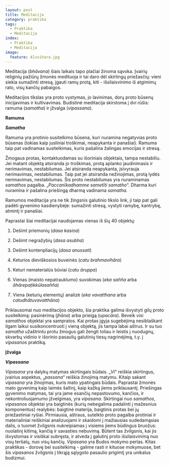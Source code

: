 ```yaml
---
layout: post
title: Meditacija
category: praktika
tags:
  - Praktika
  - Meditacija
index:
  - Praktika
  - Meditacija
image:
  feature: Aluvihara.jpg
---
```


Meditacija (*bhāvana*) šiais laikais tapo plačiai žinoma sąvoka. Įvairių religinių pažiūrų žmonės medituoja ir tai daro dėl skirtingų priežasčių: vieni siekia sumažinti stresą, įgauti ramų protą, kiti - išsilaisvinimo iš atgimimų rato, visų kančių pabaigos.

Meditacijos tikslas yra proto vystymas, jo lavinimas, dorų proto būsenų inicijavimas ir kultivavimas. Budistinė meditacija skirstoma į dvi rūšis: ramuma (*samatha*) ir įžvalga (*vipassana*).

**Ramuma**

**_Samatha_**

Ramuma yra protinio susitelkimo būsena, kuri nuramina negatyvias proto būsenas (tokias kaip jusliniai troškimai, neapykanta ir panašiai). Ramuma taip pat vadinamas susitelkimas, kuris pašalina žalingas emocijas ir stresą.

<!--break-->

Žmogaus protas, kontaktuodamas su išoriniais objektais, tampa nestabiliu. Jei matant objektą atsiranda jo troškimas, protą aplanko jaudinimasis ir nerimavimas, nestabilumas. Jei atsiranda neapykanta, įsivyrauja nerimavimas, nestabilumas. Taip pat jei atsiranda nežinojimas, protą lydės nerimavimas, nestabilumas. Šis proto nestabilumas yra nuraminamas *samathos* pagalba. „*Paccanīkadhamme sametīti samatho*“. Dharma kuri nuramina ir pašalina priešingą dharmą vadinama *samatha*.

Ramumos meditacija yra ne tik žingsnis  galutinio tikslo link, ji taip pat gali padėti gyvenimo kasdienybėje: sumažinti stresą, vystyti ramybę, kantrybę, atmintį ir panašiai.

Paprastai šiai meditacijai naudojamas vienas iš šių 40 objektų:

1. Dešimt priemonių (*dasa kasiṇa*)

2. Dešimt negražybių (*dasa asubha*)

3. Dešimt kontenpliacijų (*dasa anussati*)

4. Keturios dieviškosios buveinės (*catu brahmavihāra*)

5. Keturi nematerialūs būviai (*catu āruppa*)

6. Vienas (maisto nepatrauklumo) suvokimas (*eka sañña* arba *āhārepaṭikkūlasañña*)

7. Viena (keturių elementų) analizė (*eka vavatthana* arba *catudhātuvavatthāna*)

Priklausomai nuo meditacijos objekto, šia praktika galima išvystyti gilų proto susitelkimą: pasinėrimą (*jhāna*) arba prieigą (*upacāra*). Beveik visi *samathos* objektai yra sampratos. Kai protas įgyja sugebėjimą nesiblaškant ilgam laikui susikoncentruoti į vieną objektą, jis tampa labai aštrus. Ir su tuo *samatha* užaštrintu protu žmogus gali žengti toliau ir leistis į nuodugnų, skvarbų vidinio ir išorinio pasaulių galutinių tiesų nagrinėjimą, t.y. į *vipasanos* praktiką.

**Įžvalga**

**_Vipassana_**

*Vipasana* yra dalykų matymas skirtingais būdais. „*Vi*“ reiškia skirtingus, įvairius aspektus, „*passana*“ reiškia žinojimą matymu. Kitaip sakant *vipasana* yra žinojimas, kuris mato ypatingais būdais. Paprastai žmonės mato gyvenimą kaip laimės šaltinį, kaip kažką jiems priklausantį. Priešingas gyvenimo matymas, tai yra jame esančių nepastovumo, kančios, ir nekontroliuojamumo įžvelgimas, yra *vipasana*. Skirtingai nuo *samathos*, *vipasanos* objektai yra baigtinės (kurių nebegalima padalinti į mažesnius komponentus) realybės: baigtinė materija, baigtinis protas bei jų priežastiniai ryšiai. Pirmiausia, aštraus, sutelkto  proto pagalba protiniai ir materialiniai reiškiniai analizuojami ir skaidomi į mažiausias sudedamąsias dalis, o tuomet žvilgsnis nukreipiamas į visiems jiems būdingus bruožus: nuolatinį kitimą, kančią ir savasties nebuvimą. Būtent tas žvilgsnis, kai jis išvystomas ir visiškai subręsta, ir atveda į galutinį proto  išsilaisvinimą nuo visų teršalų, nuo visų kančių. *Vipasana* yra Budos mokymo perlas. Kitas praktikas - dorovę bei susitelkimą - galime rasti ir kituose mokymuose, bet šis *vipasanos* žvilgsnis į tikrąją sąlygoto pasaulio prigimtį yra unikalus budizmui.
